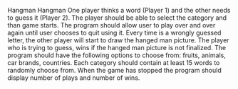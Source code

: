  Hangman
Hangman
One player thinks a word (Player 1) and the other needs to guess it (Player 2). 
The player should be able to select the category and than game starts.
The program should allow user to play over and over again until user chooses to quit using it.
Every time is a wrongly guessed letter, the other player will start to draw the hanged man picture. 
The player who is trying to guess, wins if the hanged man picture is not finalized.
The program should have the following options to choose from: fruits, animals, car brands, countries. 
Each category should contain at least 15 words to randomly choose from. 
When the game has stopped the program should display number of plays and number of wins.
